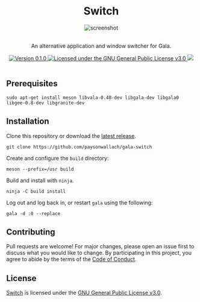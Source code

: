 <div align="center">
  <h1>Switch</h1>
  <img alt="screenshot" src="https://raw.githubusercontent.com/paysonwallach/gala-switch/master/media/screenshot.png">
  <br>
  <br>
  <p>An alternative application and window switcher for Gala.</p>
  <a href="https://github.com/paysonwallach/gala-switch/releases/latest">
    <img alt="Version 0.1.0" src="https://img.shields.io/badge/version-0.1.0-red.svg?cacheSeconds=2592000&style=flat-square" />
  </a>
  <a href="https://github.com/paysonwallach/gala-switch/blob/master/LICENSE" target="\_blank">
    <img alt="Licensed under the GNU General Public License v3.0" src="https://img.shields.io/github/license/paysonwallach/gala-switch?style=flat-square" />
  <a href=https://buymeacoffee.com/paysonwallach>
    <img src=https://img.shields.io/badge/donate-Buy%20me%20a%20coffe-yellow?style=flat-square>
  </a>
  <br>
  <br>
</div>

## Prerequisites
```shell
sudo apt-get install meson libvala-0.48-dev libgala-dev libgala0 libgee-0.8-dev libgranite-dev 
```

## Installation

Clone this repository or download the [latest release](https://github.com/paysonwallach/gala-switch/releases/latest).

```shell
git clone https://github.com/paysonwallach/gala-switch
```

Create and configure the `build` directory:

```shell
meson --prefix=/usr build
```

Build and install with `ninja`.

```shell
ninja -C build install
```

Log out and log back in, or restart `gala` using the following:

```shell
gala -d :0 --replace
```

## Contributing

Pull requests are welcome! For major changes, please open an issue first to discuss what you would like to change. By participating in this project, you agree to abide by the terms of the [Code of Conduct](https://github.com/paysonwallach/gala-switch/blob/master/CODE_OF_CONDUCT.md).

## License

[Switch](https://github.com/paysonwallach/gala-switch) is licensed under the [GNU General Public License v3.0](https://github.com/paysonwallach/gala-switch/blob/master/LICENSE).
